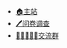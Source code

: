 
- [🏠主站](../ ':ignore')
- [:pen:问卷调查](https://docs.qq.com/form/page/DTndVd0dmVWl4VFph)
- [👨🏻‍🤝‍👨🏻交流群](https://jq.qq.com/?_wv=1027&amp;k=XNZqPSPv)
